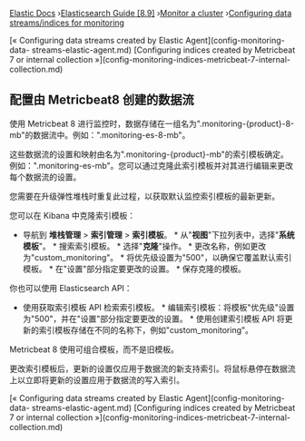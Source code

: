 

[Elastic Docs](/guide/) ›[Elasticsearch Guide [8.9]](index.md) ›[Monitor a
cluster](monitor-elasticsearch-cluster.md) ›[Configuring data
streams/indices for monitoring](config-monitoring-indices.md)

[« Configuring data streams created by Elastic Agent](config-monitoring-data-
streams-elastic-agent.md) [Configuring indices created by Metricbeat 7 or
internal collection »](config-monitoring-indices-metricbeat-7-internal-
collection.md)

## 配置由 Metricbeat8 创建的数据流

使用 Metricbeat 8 进行监控时，数据存储在一组名为".monitoring-{product}-8-mb"的数据流中。例如：".monitoring-es-8-mb"。

这些数据流的设置和映射由名为".monitoring-{product}-mb"的索引模板确定。例如：".monitoring-es-mb"。您可以通过克隆此索引模板并对其进行编辑来更改每个数据流的设置。

您需要在升级弹性堆栈时重复此过程，以获取默认监控索引模板的最新更新。

您可以在 Kibana 中克隆索引模板：

* 导航到 **堆栈管理** > **索引管理** > **索引模板**。  * 从"**视图**"下拉列表中，选择"**系统模板**"。  * 搜索索引模板。  * 选择"**克隆**"操作。  * 更改名称，例如更改为"custom_monitoring"。  * 将优先级设置为"500"，以确保它覆盖默认索引模板。  * 在"设置"部分指定要更改的设置。  * 保存克隆的模板。

你也可以使用 Elasticsearch API：

* 使用获取索引模板 API 检索索引模板。  * 编辑索引模板：将模板"优先级"设置为"500"，并在"设置"部分指定要更改的设置。  * 使用创建索引模板 API 将更新的索引模板存储在不同的名称下，例如"custom_monitoring"。

Metricbeat 8 使用可组合模板，而不是旧模板。

更改索引模板后，更新的设置仅应用于数据流的新支持索引。将鼠标悬停在数据流上以立即将更新的设置应用于数据流的写入索引。

[« Configuring data streams created by Elastic Agent](config-monitoring-data-
streams-elastic-agent.md) [Configuring indices created by Metricbeat 7 or
internal collection »](config-monitoring-indices-metricbeat-7-internal-
collection.md)
